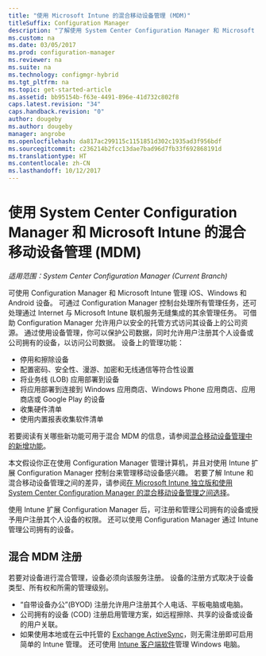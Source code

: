 ```yaml
---
title: "使用 Microsoft Intune 的混合移动设备管理 (MDM)"
titleSuffix: Configuration Manager
description: "了解使用 System Center Configuration Manager 和 Microsoft Intune 的混合移动设备管理 (MDM)。"
ms.custom: na
ms.date: 03/05/2017
ms.prod: configuration-manager
ms.reviewer: na
ms.suite: na
ms.technology: configmgr-hybrid
ms.tgt_pltfrm: na
ms.topic: get-started-article
ms.assetid: bb95154b-f63e-4491-896e-41d732c802f8
caps.latest.revision: "34"
caps.handback.revision: "0"
author: dougeby
ms.author: dougeby
manager: angrobe
ms.openlocfilehash: da817ac299115c1151851d302c1935ad3f956bdf
ms.sourcegitcommit: c236214b2fcc13dae7bad96d7fb33f692868191d
ms.translationtype: HT
ms.contentlocale: zh-CN
ms.lasthandoff: 10/12/2017
---
```

# <a name="hybrid-mobile-device-management-mdm-with-system-center-configuration-manager-and-microsoft-intune"></a>使用 System Center Configuration Manager 和 Microsoft Intune 的混合移动设备管理 (MDM)

*适用范围：System Center Configuration Manager (Current Branch)*


可使用 Configuration Manager 和 Microsoft Intune 管理 iOS、Windows 和 Android 设备。 可通过 Configuration Manager 控制台处理所有管理任务，还可处理通过 Internet 与 Microsoft Intune 联机服务无缝集成的其余管理任务。  可借助 Configuration Manager 允许用户以安全的托管方式访问其设备上的公司资源。 通过使用设备管理，你可以保护公司数据，同时允许用户注册其个人设备或公司拥有的设备，以访问公司数据。 设备上的管理功能：

-   停用和擦除设备
-   配置密码、安全性、漫游、加密和无线通信等符合性设置
-   将业务线 (LOB) 应用部署到设备
-   将应用部署到连接到 Windows 应用商店、Windows Phone 应用商店、应用商店或 Google Play 的设备
-   收集硬件清单
-   使用内置报表收集软件清单

若要阅读有关哪些新功能可用于混合 MDM 的信息，请参阅[混合移动设备管理中的新增功能](../understand/whats-new-in-hybrid-mobile-device-management.md)。

本文假设你正在使用 Configuration Manager 管理计算机，并且对使用 Intune 扩展 Configuration Manager 控制台来管理移动设备感兴趣。 若要了解 Intune 和混合移动设备管理之间的差异，请参阅[在 Microsoft Intune 独立版和使用 System Center Configuration Manager 的混合移动设备管理之间选择](choose-between-standalone-intune-and-hybrid-mobile-device-management.md)。

使用 Intune 扩展 Configuration Manager 后，可注册和管理公司拥有的设备或授予用户注册其个人设备的权限。 还可以使用 Configuration Manager 通过 Intune 管理公司拥有的设备。

## <a name="hybrid-mdm-enrollment"></a>混合 MDM 注册
若要对设备进行混合管理，设备必须向该服务注册。 设备的注册方式取决于设备类型、所有权和所需的管理级别。
- “自带设备办公”(BYOD) 注册允许用户注册其个人电话、平板电脑或电脑。
- 公司拥有的设备 (COD) 注册启用管理方案，如远程擦除、共享的设备或设备的用户关联。
- 如果使用本地或在云中托管的 [Exchange ActiveSync](../plan-design/device-enrollment-methods.md#mobile-device-management-with-exchange-activesync-and-configuration-manager)，则无需注册即可启用简单的 Intune 管理。 还可使用 [Intune 客户端软件](/intune/deploy-use/manage-windows-pcs-with-microsoft-intune)管理 Windows 电脑。
